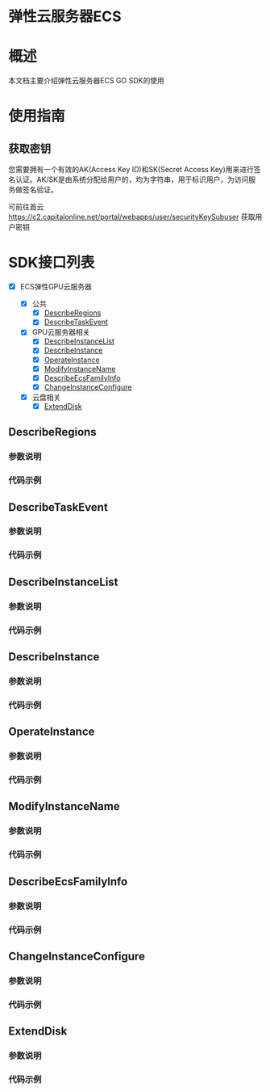
# 弹性云服务器ECS

# 概述
本文档主要介绍弹性云服务器ECS GO SDK的使用

# 使用指南

## 获取密钥
您需要拥有一个有效的AK(Access Key ID)和SK(Secret Access Key)用来进行签名认证。AK/SK是由系统分配给用户的，均为字符串，用于标识用户，为访问服务做签名验证。

可前往首云 https://c2.capitalonline.net/portal/webapps/user/securityKeySubuser 获取用户密钥



# SDK接口列表

- [x] ECS弹性GPU云服务器

    - [x] 公共
        - [x] [DescribeRegions](#DescribeRegions)
        - [x] [DescribeTaskEvent](#DescribeTaskEvent)

    - [X] GPU云服务器相关
        - [X] [DescribeInstanceList](#DescribeInstanceList)
        - [X] [DescribeInstance](#DescribeInstance)
        - [X] [OperateInstance](#OperateInstance)
        - [X] [ModifyInstanceName](#ModifyInstanceName)
        - [X] [DescribeEcsFamilyInfo](#DescribeEcsFamilyInfo)
        - [X] [ChangeInstanceConfigure](#ChangeInstanceConfigure)
    - [X] 云盘相关
        - [x] [ExtendDisk](#ExtendDisk)

## DescribeRegions

### 参数说明

### 代码示例

## DescribeTaskEvent

### 参数说明

### 代码示例

## DescribeInstanceList

### 参数说明

### 代码示例

## DescribeInstance

### 参数说明

### 代码示例

## OperateInstance

### 参数说明

### 代码示例

## ModifyInstanceName

### 参数说明

### 代码示例

## DescribeEcsFamilyInfo

### 参数说明

### 代码示例

## ChangeInstanceConfigure

### 参数说明

### 代码示例

## ExtendDisk

### 参数说明

### 代码示例





